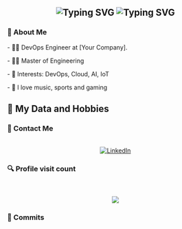 <h2 align="center">
  <img src="https://readme-typing-svg.herokuapp.com?color=0000FF&lines=Hello%2C+World!+Welcome+to+my+Github !!!!!!!!!!!!!]!" alt="Typing SVG" />
  <img src="https://readme-typing-svg.herokuapp.com?color=0000FF&lines=Hello%2C+World!" alt="Typing SVG" />
</h2>

### 👋 About Me
<div style="display: inline_block"  >
  
<p> - 👨‍💻 DevOps Engineer at [Your Company]. </p>
<p> - 👨‍🎓 Master of Engineering </p>
<p> - 🎯 Interests: DevOps, Cloud, AI, IoT </p>
<p> - 🦊 I love music, sports and gaming </p>
  
</div>

## 🚀 My Data and Hobbies <br>
 
<h3>📱 Contact Me</h3> 

<p align="center"> 
  <br>
<a href="https://www.linkedin.com/in/ibrahimbahlawan/" target="_blank">
  <img src="https://img.shields.io/badge/-LinkedIn-%230077B5?style=for-the-badge&logo=linkedin&logoColor=white" alt="LinkedIn">
</a>
</p>

<h3>🔍 Profile visit count </h3> <br>
 <p align="center"> 
   <img alingn="center" src="https://profile-counter.glitch.me/Brazeg/count.svg" />
 </p>


<h3>🎉 Commits </h3> 
<div align="center"> 

